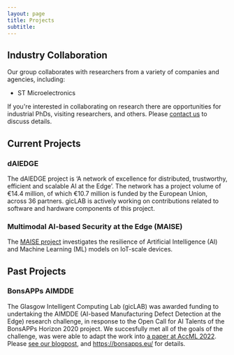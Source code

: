 ```yaml
---
layout: page
title: Projects
subtitle:
---
```


## Industry Collaboration
Our group collaborates with researchers from a variety of companies and agencies, including:
 - ST Microelectronics

If you're interested in collaborating on research there are opportunities for industrial PhDs, visiting researchers, and others.  Please [contact us](../contact) to discuss details.

## Current Projects

### dAIEDGE

The dAIEDGE project is ‘A network of excellence for distributed, trustworthy, efficient and scalable AI at the Edge’.
The network has a project volume of €14.4 million, of which €10.7 million is funded by the European Union, across 36 partners.
gicLAB is actively working on contributions related to software and hardware components of this project.

### Multimodal AI-based Security at the Edge (MAISE)

The [MAISE project](https://petras-iot.org/project/multimodal-ai-based-security-at-the-edge-maise/) investigates the resilience of Artificial Intelligence (AI) and Machine Learning (ML) models on IoT-scale devices.

## Past Projects

### BonsAPPs AIMDDE

The Glasgow Intelligent Computing Lab (gicLAB) was awarded funding to undertaking the AIMDDE (AI-based Manufacturing Defect Detection at the Edge) research challenge, in response to the Open Call for AI Talents of the BonsAPPs Horizon 2020 project.
We succesfully met all of the goals of the challenge, was were able to adapt the work into [a paper at AccML 2022](https://arxiv.org/abs/2206.09359).
Please [see our blogpost](../2022-01-25-aimdde_announce/), and <https://bonsapps.eu/> for details.
